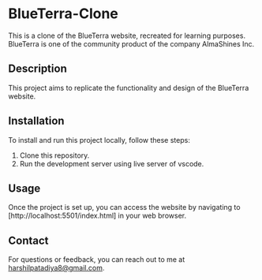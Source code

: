 # BlueTerra-Clone

This is a clone of the BlueTerra website, recreated for learning purposes. BlueTerra is one of the community product of the company AlmaShines Inc.

## Description

This project aims to replicate the functionality and design of the BlueTerra website.

## Installation

To install and run this project locally, follow these steps:

1. Clone this repository.
2. Run the development server using live server of vscode.

## Usage

Once the project is set up, you can access the website by navigating to [http://localhost:5501/index.html] in your web browser.

## Contact

For questions or feedback, you can reach out to me at harshilpatadiya8@gmail.com.

